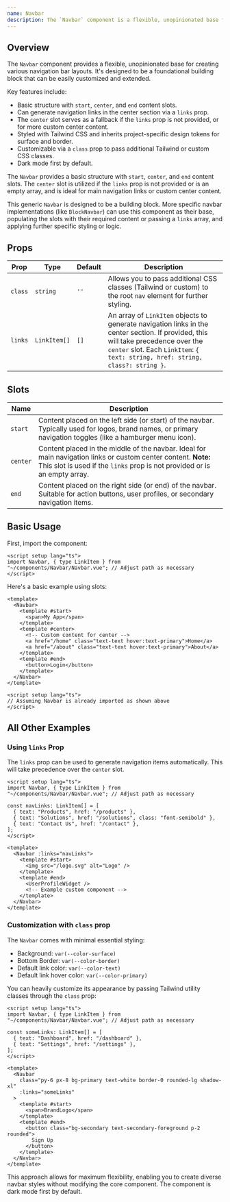 ```yaml
---
name: Navbar
description: The `Navbar` component is a flexible, unopinionated base for creating various navigation bar layouts.
---
```


## Overview

The `Navbar` component provides a flexible, unopinionated base for creating various navigation bar layouts. It's designed to be a foundational building block that can be easily customized and extended.

Key features include:

- Basic structure with `start`, `center`, and `end` content slots.
- Can generate navigation links in the center section via a `links` prop.
- The `center` slot serves as a fallback if the `links` prop is not provided, or for more custom center content.
- Styled with Tailwind CSS and inherits project-specific design tokens for surface and border.
- Customizable via a `class` prop to pass additional Tailwind or custom CSS classes.
- Dark mode first by default.

The `Navbar` provides a basic structure with `start`, `center`, and `end` content slots. The `center` slot is utilized if the `links` prop is not provided or is an empty array, and is ideal for main navigation links or custom center content.

This generic `Navbar` is designed to be a building block. More specific navbar implementations (like `BlockNavbar`) can use this component as their base, populating the slots with their required content or passing a `links` array, and applying further specific styling or logic.

## Props

| Prop    | Type         | Default | Description                                                                                                                                                                                                          |
| ------- | ------------ | ------- | -------------------------------------------------------------------------------------------------------------------------------------------------------------------------------------------------------------------- |
| `class` | `string`     | `''`    | Allows you to pass additional CSS classes (Tailwind or custom) to the root `nav` element for further styling.                                                                                                        |
| `links` | `LinkItem[]` | `[]`    | An array of `LinkItem` objects to generate navigation links in the center section. If provided, this will take precedence over the `center` slot. Each `LinkItem`: `{ text: string, href: string, class?: string }`. |

## Slots

| Name     | Description                                                                                                                                                                                 |
| -------- | ------------------------------------------------------------------------------------------------------------------------------------------------------------------------------------------- |
| `start`  | Content placed on the left side (or start) of the navbar. Typically used for logos, brand names, or primary navigation toggles (like a hamburger menu icon).                                |
| `center` | Content placed in the middle of the navbar. Ideal for main navigation links or custom center content. **Note:** This slot is used if the `links` prop is not provided or is an empty array. |
| `end`    | Content placed on the right side (or end) of the navbar. Suitable for action buttons, user profiles, or secondary navigation items.                                                         |

## Basic Usage

First, import the component:

```vue
<script setup lang="ts">
import Navbar, { type LinkItem } from "~/components/Navbar/Navbar.vue"; // Adjust path as necessary
</script>
```

Here's a basic example using slots:

```vue
<template>
  <Navbar>
    <template #start>
      <span>My App</span>
    </template>
    <template #center>
      <!-- Custom content for center -->
      <a href="/home" class="text-text hover:text-primary">Home</a>
      <a href="/about" class="text-text hover:text-primary">About</a>
    </template>
    <template #end>
      <button>Login</button>
    </template>
  </Navbar>
</template>

<script setup lang="ts">
// Assuming Navbar is already imported as shown above
</script>
```

## All Other Examples

### Using `links` Prop

The `links` prop can be used to generate navigation items automatically. This will take precedence over the `center` slot.

```vue
<script setup lang="ts">
import Navbar, { type LinkItem } from "~/components/Navbar/Navbar.vue"; // Adjust path as necessary

const navLinks: LinkItem[] = [
  { text: "Products", href: "/products" },
  { text: "Solutions", href: "/solutions", class: "font-semibold" },
  { text: "Contact Us", href: "/contact" },
];
</script>

<template>
  <Navbar :links="navLinks">
    <template #start>
      <img src="/logo.svg" alt="Logo" />
    </template>
    <template #end>
      <UserProfileWidget />
      <!-- Example custom component -->
    </template>
  </Navbar>
</template>
```

### Customization with `class` prop

The `Navbar` comes with minimal essential styling:

- Background: `var(--color-surface)`
- Bottom Border: `var(--color-border)`
- Default link color: `var(--color-text)`
- Default link hover color: `var(--color-primary)`

You can heavily customize its appearance by passing Tailwind utility classes through the `class` prop:

```vue
<script setup lang="ts">
import Navbar, { type LinkItem } from "~/components/Navbar/Navbar.vue"; // Adjust path as necessary

const someLinks: LinkItem[] = [
  { text: "Dashboard", href: "/dashboard" },
  { text: "Settings", href: "/settings" },
];
</script>

<template>
  <Navbar
    class="py-6 px-8 bg-primary text-white border-0 rounded-lg shadow-xl"
    :links="someLinks"
  >
    <template #start>
      <span>BrandLogo</span>
    </template>
    <template #end>
      <button class="bg-secondary text-secondary-foreground p-2 rounded">
        Sign Up
      </button>
    </template>
  </Navbar>
</template>
```

This approach allows for maximum flexibility, enabling you to create diverse navbar styles without modifying the core component. The component is dark mode first by default.
